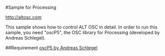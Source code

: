 #Sample for Processing

<http://altosc.com>

This sample shows how to control ALT OSC in detail.
In order to run this sample, you need "oscP5", the OSC library for Processing (developed by Andreas Schlegel).

##Requirement
[oscP5 by Andreas Schlegel](http://www.sojamo.de/libraries/oscP5/)
